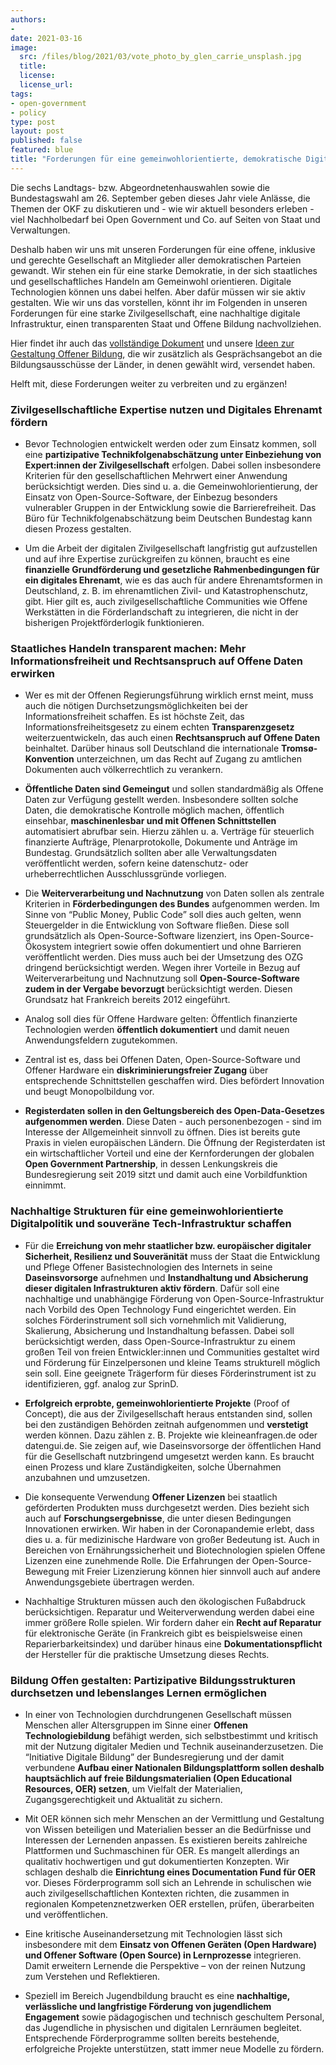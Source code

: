 ```yaml
---
authors:
- 
date: 2021-03-16
image:
  src: /files/blog/2021/03/vote_photo_by_glen_carrie_unsplash.jpg
  title:
  license:
  license_url:
tags:
- open-government
- policy
type: post
layout: post
published: false
featured: blue
title: "Forderungen für eine gemeinwohlorientierte, demokratische Digitalpolitik"
---
```


Die sechs Landtags- bzw. Abgeordnetenhauswahlen sowie die Bundestagswahl am 26. September geben dieses Jahr viele Anlässe, die Themen der OKF zu diskutieren und - wie wir aktuell besonders erleben - viel Nachholbedarf bei Open Government und Co. auf Seiten von Staat und Verwaltungen.

Deshalb haben wir uns mit unseren Forderungen für eine offene, inklusive und gerechte Gesellschaft an Mitglieder aller demokratischen Parteien gewandt. Wir stehen ein für eine starke Demokratie, in der sich staatliches und gesellschaftliches Handeln am Gemeinwohl orientieren. Digitale Technologien können uns dabei helfen. Aber dafür müssen wir sie aktiv gestalten. Wie wir uns das vorstellen, könnt ihr im Folgenden in unseren Forderungen für eine starke Zivilgesellschaft, eine nachhaltige digitale Infrastruktur, einen transparenten Staat und Offene Bildung nachvollziehen.

Hier findet ihr auch das [vollständige Dokument](https://raw.githubusercontent.com/okfde/okfn.de/master/static/files/blog/2021/03/210311_OKF_digitalpolForderungen.pdf) und unsere [Ideen zur Gestaltung Offener Bildung](https://raw.githubusercontent.com/okfde/okfn.de/master/static/files/blog/2021/03/210311_OKF_Extrablatt%20Bildung.pdf), die wir zusätzlich als Gesprächsangebot an die Bildungsausschüsse der Länder, in denen gewählt wird, versendet haben.

Helft mit, diese Forderungen weiter zu verbreiten und zu ergänzen!

### Zivilgesellschaftliche Expertise nutzen und Digitales Ehrenamt fördern

* Bevor Technologien entwickelt werden oder zum Einsatz kommen, soll eine **partizipative Technikfolgenabschätzung unter Einbeziehung von Expert:innen der Zivilgesellschaft** erfolgen. Dabei sollen insbesondere Kriterien für den gesellschaftlichen Mehrwert einer Anwendung berücksichtigt werden. Dies sind u. a. die Gemeinwohlorientierung, der Einsatz von Open-Source-Software, der Einbezug besonders vulnerabler Gruppen in der Entwicklung sowie die Barrierefreiheit. Das Büro für Technikfolgenabschätzung beim Deutschen Bundestag kann diesen Prozess gestalten.

* Um die Arbeit der digitalen Zivilgesellschaft langfristig gut aufzustellen und auf ihre Expertise zurückgreifen zu können, braucht es eine **finanzielle Grundförderung und gesetzliche Rahmenbedingungen für ein digitales Ehrenamt**, wie es das auch für andere Ehrenamtsformen in Deutschland, z. B. im ehrenamtlichen Zivil- und Katastrophenschutz, gibt. Hier gilt es, auch zivilgesellschaftliche Communities wie Offene Werkstätten in die Förderlandschaft zu integrieren, die nicht in der bisherigen Projektförderlogik funktionieren.

### Staatliches Handeln transparent machen: Mehr Informationsfreiheit und Rechtsanspruch auf Offene Daten erwirken

* Wer es mit der Offenen Regierungsführung wirklich ernst meint, muss auch die nötigen Durchsetzungsmöglichkeiten bei der Informationsfreiheit schaffen. Es ist höchste Zeit, das Informationsfreiheitsgesetz zu einem echten **Transparenzgesetz** weiterzuentwickeln, das auch einen **Rechtsanspruch auf Offene Daten** beinhaltet. Darüber hinaus soll Deutschland die internationale **Tromsø-Konvention** unterzeichnen, um das Recht auf Zugang zu amtlichen Dokumenten auch völkerrechtlich zu verankern.

* **Öffentliche Daten sind Gemeingut** und sollen standardmäßig als Offene Daten zur Verfügung gestellt werden. Insbesondere sollten solche Daten, die demokratische Kontrolle möglich machen, öffentlich einsehbar, **maschinenlesbar und mit Offenen Schnittstellen** automatisiert abrufbar sein. Hierzu zählen u. a. Verträge für steuerlich finanzierte Aufträge, Plenarprotokolle, Dokumente und Anträge im Bundestag. Grundsätzlich sollten aber alle Verwaltungsdaten veröffentlicht werden, sofern keine datenschutz- oder urheberrechtlichen Ausschlussgründe vorliegen.

* Die **Weiterverarbeitung und Nachnutzung** von Daten sollen als zentrale Kriterien in **Förderbedingungen des Bundes** aufgenommen werden. Im Sinne von “Public Money, Public Code” soll dies auch gelten, wenn Steuergelder in die Entwicklung von Software fließen. Diese soll grundsätzlich als Open-Source-Software lizenziert, ins Open-Source-Ökosystem integriert sowie offen dokumentiert und ohne Barrieren veröffentlicht werden. Dies muss auch bei der Umsetzung des OZG dringend berücksichtigt werden. Wegen ihrer Vorteile in Bezug auf Weiterverarbeitung und Nachnutzung soll **Open-Source-Software zudem in der Vergabe bevorzugt** berücksichtigt werden. Diesen Grundsatz hat Frankreich bereits 2012 eingeführt.

* Analog soll dies für Offene Hardware gelten: Öffentlich finanzierte Technologien werden **öffentlich dokumentiert** und damit neuen Anwendungsfeldern zugutekommen.

* Zentral ist es, dass bei Offenen Daten, Open-Source-Software und Offener Hardware ein **diskriminierungsfreier Zugang** über entsprechende Schnittstellen geschaffen wird. Dies befördert Innovation und beugt Monopolbildung vor.

* **Registerdaten sollen in den Geltungsbereich des Open-Data-Gesetzes aufgenommen werden**. Diese Daten - auch personenbezogen - sind im Interesse der Allgemeinheit sinnvoll zu öffnen. Dies ist bereits gute Praxis in vielen europäischen Ländern. Die Öffnung der Registerdaten ist ein wirtschaftlicher Vorteil und eine der Kernforderungen der globalen **Open Government Partnership**, in dessen Lenkungskreis die Bundesregierung seit 2019 sitzt und damit auch eine Vorbildfunktion einnimmt.

### Nachhaltige Strukturen für eine gemeinwohlorientierte Digitalpolitik und souveräne Tech-Infrastruktur schaffen

* Für die **Erreichung von mehr staatlicher bzw. europäischer digitaler Sicherheit, Resilienz und Souveränität** muss der Staat die Entwicklung und Pflege Offener Basistechnologien des Internets in seine **Daseinsvorsorge** aufnehmen und **Instandhaltung und Absicherung dieser digitalen Infrastrukturen aktiv fördern**. Dafür soll eine nachhaltige und unabhängige Förderung von Open-Source-Infrastruktur nach Vorbild des Open Technology Fund eingerichtet werden. Ein solches Förderinstrument soll sich vornehmlich mit Validierung, Skalierung, Absicherung und Instandhaltung befassen. Dabei soll berücksichtigt werden, dass Open-Source-Infrastruktur zu einem großen Teil von freien Entwickler:innen und Communities gestaltet wird und Förderung für Einzelpersonen und kleine Teams strukturell möglich sein soll. Eine geeignete Trägerform für dieses Förderinstrument ist zu identifizieren, ggf. analog zur SprinD.

* **Erfolgreich erprobte, gemeinwohlorientierte Projekte** (Proof of Concept), die aus der Zivilgesellschaft heraus entstanden sind, sollen bei den zuständigen Behörden zeitnah aufgenommen und **verstetigt** werden können. Dazu zählen z. B. Projekte wie kleineanfragen.de oder datengui.de. Sie zeigen auf, wie Daseinsvorsorge der öffentlichen Hand für die Gesellschaft nutzbringend umgesetzt werden kann. Es braucht einen Prozess und klare Zuständigkeiten, solche Übernahmen anzubahnen und umzusetzen.

* Die konsequente Verwendung **Offener Lizenzen** bei staatlich geförderten Produkten muss durchgesetzt werden. Dies bezieht sich auch auf **Forschungsergebnisse**, die unter diesen Bedingungen Innovationen erwirken. Wir haben in der Coronapandemie erlebt, dass dies u. a. für medizinische Hardware von großer Bedeutung ist. Auch in Bereichen von Ernährungssicherheit und Biotechnologien spielen Offene Lizenzen eine zunehmende Rolle. Die Erfahrungen der Open-Source-Bewegung mit Freier Lizenzierung können hier sinnvoll auch auf andere Anwendungsgebiete übertragen werden.

* Nachhaltige Strukturen müssen auch den ökologischen Fußabdruck berücksichtigen. Reparatur und Weiterverwendung werden dabei eine immer größere Rolle spielen. Wir fordern daher ein **Recht auf Reparatur** für elektronische Geräte (in Frankreich gibt es beispielsweise einen Reparierbarkeitsindex) und darüber hinaus eine **Dokumentationspflicht** der Hersteller für die praktische Umsetzung dieses Rechts.

### Bildung Offen gestalten: Partizipative Bildungsstrukturen durchsetzen und lebenslanges Lernen ermöglichen

* In einer von Technologien durchdrungenen Gesellschaft müssen Menschen aller Altersgruppen im Sinne einer **Offenen Technologiebildung** befähigt werden, sich selbstbestimmt und kritisch mit der Nutzung digitaler Medien und Technik auseinanderzusetzen. Die “Initiative Digitale Bildung” der Bundesregierung und der damit verbundene **Aufbau einer Nationalen Bildungsplattform sollen deshalb hauptsächlich auf freie Bildungsmaterialien (Open Educational Resources, OER) setzen**, um Vielfalt der Materialien, Zugangsgerechtigkeit und Aktualität zu sichern.

* Mit OER können sich mehr Menschen an der Vermittlung und Gestaltung von Wissen beteiligen und Materialien besser an die Bedürfnisse und Interessen der Lernenden anpassen. Es existieren bereits zahlreiche Plattformen und Suchmaschinen für OER. Es mangelt allerdings an qualitativ hochwertigen und gut dokumentierten Konzepten. Wir schlagen deshalb die **Einrichtung eines Documentation Fund für OER** vor. Dieses Förderprogramm soll sich an Lehrende in schulischen wie auch zivilgesellschaftlichen Kontexten richten, die zusammen in regionalen Kompetenznetzwerken OER erstellen, prüfen, überarbeiten und veröffentlichen.

* Eine kritische Auseinandersetzung mit Technologien lässt sich insbesondere mit dem **Einsatz von Offenen Geräten (Open Hardware) und Offener Software (Open Source) in Lernprozesse** integrieren. Damit erweitern Lernende die Perspektive – von der reinen Nutzung zum Verstehen und Reflektieren.

* Speziell im Bereich Jugendbildung braucht es eine **nachhaltige, verlässliche und langfristige Förderung von jugendlichem Engagement** sowie pädagogischen und technisch geschultem Personal, das Jugendliche in physischen und digitalen Lernräumen begleitet. Entsprechende Förderprogramme sollten bereits bestehende, erfolgreiche Projekte unterstützen, statt immer neue Modelle zu fördern.

